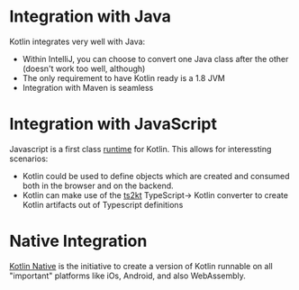 # Integration with Java

Kotlin integrates very well with Java:

* Within IntelliJ, you can choose to convert one Java class after the other
 (doesn't work too well, although)
* The only requirement to have Kotlin ready is a 1.8 JVM
* Integration with Maven is seamless


# Integration with JavaScript

Javascript is a first class [runtime](https://kotlinlang.org/docs/tutorials/javascript/kotlin-to-javascript/kotlin-to-javascript.html) for Kotlin.
This allows for interessting scenarios:

* Kotlin could be used to define objects which are created and consumed both in the browser and on the backend.
* Kotlin can make use of the  [ts2kt](https://github.com/Kotlin/ts2kt) TypeScript-> Kotlin converter to create Kotlin artifacts out of Typescript definitions

# Native Integration
[Kotlin Native](https://kotlinlang.org/docs/reference/native-overview.html) is the initiative to create a version of Kotlin runnable on all "important" platforms like iOs, Android, and also WebAssembly.

